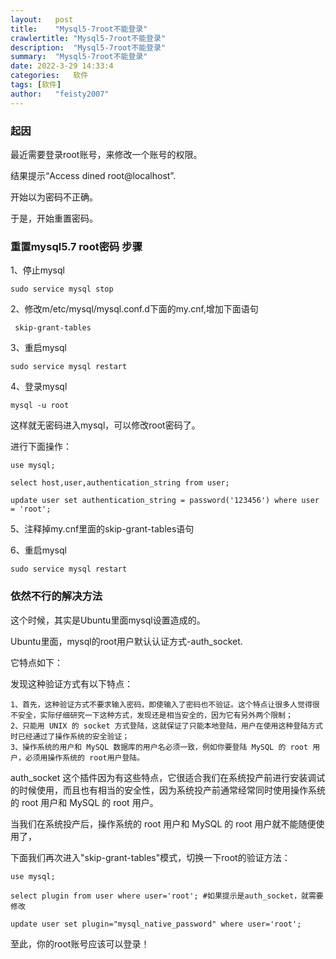 ```yaml
---
layout:   post
title:    "Mysql5-7root不能登录"
crawlertitle: "Mysql5-7root不能登录"
description:  "Mysql5-7root不能登录"
summary:  "Mysql5-7root不能登录"
date: 2022-3-29 14:33:4
categories:   软件
tags: [软件]
author:   "feisty2007"
---
```



### 起因

最近需要登录root账号，来修改一个账号的权限。

结果提示“Access dined root@localhost”.

开始以为密码不正确。

于是，开始重置密码。

### 重置mysql5.7 root密码 步骤

1、停止mysql

	sudo service mysql stop

2、修改m/etc/mysql/mysql.conf.d下面的my.cnf,增加下面语句

	 skip-grant-tables

3、重启mysql

	sudo service mysql restart

4、登录mysql

	mysql -u root

这样就无密码进入mysql，可以修改root密码了。

进行下面操作：

	use mysql;

	select host,user,authentication_string from user;

	update user set authentication_string = password('123456') where user = 'root';

5、注释掉my.cnf里面的skip-grant-tables语句

6、重启mysql

	sudo service mysql restart

### 依然不行的解决方法

这个时候，其实是Ubuntu里面mysql设置造成的。

Ubuntu里面，mysql的root用户默认认证方式-auth_socket.

它特点如下：

发现这种验证方式有以下特点：

	1、首先，这种验证方式不要求输入密码，即使输入了密码也不验证。这个特点让很多人觉得很不安全，实际仔细研究一下这种方式，发现还是相当安全的，因为它有另外两个限制；
	2、只能用 UNIX 的 socket 方式登陆，这就保证了只能本地登陆，用户在使用这种登陆方式时已经通过了操作系统的安全验证；
	3、操作系统的用户和 MySQL 数据库的用户名必须一致，例如你要登陆 MySQL 的 root 用户，必须用操作系统的 root用户登陆。

auth_socket 这个插件因为有这些特点，它很适合我们在系统投产前进行安装调试的时候使用，而且也有相当的安全性，因为系统投产前通常经常同时使用操作系统的 root 用户和 MySQL 的 root 用户。

当我们在系统投产后，操作系统的 root 用户和 MySQL 的 root 用户就不能随便使用了，

下面我们再次进入"skip-grant-tables"模式，切换一下root的验证方法：

	use mysql;

	select plugin from user where user='root'; #如果提示是auth_socket，就需要修改

	update user set plugin="mysql_native_password" where user='root';

至此，你的root账号应该可以登录！


